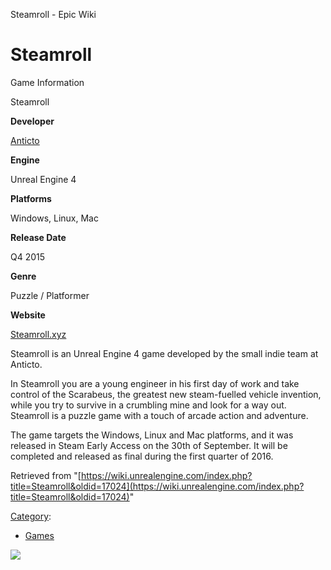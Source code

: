 Steamroll - Epic Wiki                    

Steamroll
=========

Game Information

Steamroll

**Developer**

[Anticto](http://anticto.com)

**Engine**

Unreal Engine 4

**Platforms**

Windows, Linux, Mac

**Release Date**

Q4 2015

**Genre**

Puzzle / Platformer

**Website**

[Steamroll.xyz](http://steamroll.xyz)

  
Steamroll is an Unreal Engine 4 game developed by the small indie team at Anticto.

In Steamroll you are a young engineer in his first day of work and take control of the Scarabeus, the greatest new steam-fuelled vehicle invention, while you try to survive in a crumbling mine and look for a way out. Steamroll is a puzzle game with a touch of arcade action and adventure.

The game targets the Windows, Linux and Mac platforms, and it was released in Steam Early Access on the 30th of September. It will be completed and released as final during the first quarter of 2016.

Retrieved from "[https://wiki.unrealengine.com/index.php?title=Steamroll&oldid=17024](https://wiki.unrealengine.com/index.php?title=Steamroll&oldid=17024)"

[Category](/Special:Categories "Special:Categories"):

*   [Games](/Category:Games "Category:Games")

  ![](https://tracking.unrealengine.com/track.png)